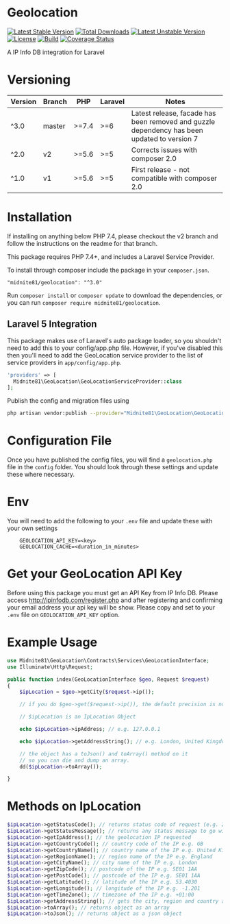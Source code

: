 # Geolocation 
[![Latest Stable Version](https://poser.pugx.org/midnite81/geolocation/version)](https://packagist.org/packages/midnite81/geolocation) [![Total Downloads](https://poser.pugx.org/midnite81/geolocation/downloads)](https://packagist.org/packages/midnite81/geolocation) [![Latest Unstable Version](https://poser.pugx.org/midnite81/geolocation/v/unstable)](https://packagist.org/packages/midnite81/geolocation) [![License](https://poser.pugx.org/midnite81/geolocation/license.svg)](https://packagist.org/packages/midnite81/geolocation) [![Build](https://travis-ci.org/midnite81/geolocation.svg?branch=master)](https://travis-ci.org/midnite81/geolocation) [![Coverage Status](https://coveralls.io/repos/github/midnite81/geolocation/badge.svg?branch=master)](https://coveralls.io/github/midnite81/geolocation?branch=master)

A IP Info DB integration for Laravel

# Versioning

|Version|Branch|PHP|Laravel|Notes|
|---|---|---|---|---|
|^3.0|master|\>=7.4|\>=6|Latest release, facade has been removed and guzzle dependency has been updated to version 7|
|^2.0|v2|\>=5.6|\>=5|Corrects issues with composer 2.0|
|^1.0|v1|\>=5.6|\>=5|First release - not compatible with composer 2.0|

# Installation

If installing on anything below PHP 7.4, please checkout the v2 branch and follow the 
instructions on the readme for that branch.

This package requires PHP 7.4+, and includes a Laravel Service Provider.

To install through composer include the package in your `composer.json`.

    "midnite81/geolocation": "^3.0"


Run `composer install` or `composer update` to download the dependencies, or you can run 
`composer require midnite81/geolocation`.

## Laravel 5 Integration

This package makes use of Laravel's auto package loader, so you shouldn't need to add this
to your config/app.php file. However, if you've disabled this then you'll need to  add the 
GeoLocation service provider to the list of service providers 
in `app/config/app.php`.

```php
'providers' => [
  Midnite81\GeoLocation\GeoLocationServiceProvider::class
];
```    
    
Publish the config and migration files using 
```sh
php artisan vendor:publish --provider="Midnite81\GeoLocation\GeoLocationServiceProvider"
```
    
# Configuration File

Once you have published the config files, you will find a `geolocation.php` file in the 
`config` folder. You should look through these settings and update these where necessary. 

# Env

You will need to add the following to your `.env` file and update these with your own 
settings

```env
    GEOLOCATION_API_KEY=<key>
    GEOLOCATION_CACHE=<duration_in_minutes>
```

# Get your GeoLocation API Key

Before using this package you must get an API Key from IP Info DB. Please access 
http://ipinfodb.com/register.php and after registering and confirming your email address 
your api key will be show. Please copy and set to your `.env` file on 
`GEOLOCATION_API_KEY` option.

# Example Usage

```php
use Midnite81\GeoLocation\Contracts\Services\GeoLocationInterface;
use Illuminate\Http\Request;

public function index(GeoLocationInterface $geo, Request $request) 
{
    $ipLocation = $geo->getCity($request->ip());

    // if you do $geo->get($request->ip()), the default precision is now city

    // $ipLocation is an IpLocation Object

    echo $ipLocation->ipAddress; // e.g. 127.0.0.1

    echo $ipLocation->getAddressString(); // e.g. London, United Kingdom

    // the object has a toJson() and toArray() method on it 
    // so you can die and dump an array.
    dd($ipLocation->toArray()); 

}
```
    
# Methods on IpLocation
```php
$ipLocation->getStatusCode(); // returns status code of request (e.g. 200)
$ipLocation->getStatusMessage(); // returns any status message to go with code
$ipLocation->getIpAddress(); // the geolocation IP requested
$ipLocation->getCountryCode(); // country code of the IP e.g. GB
$ipLocation->getCountryName(); // country name of the IP e.g. United Kingdom
$ipLocation->getRegionName(); // region name of the IP e.g. England
$ipLocation->getCityName(); // city name of the IP e.g. London
$ipLocation->getZipCode(); // postcode of the IP e.g. SE01 1AA
$ipLocation->getPostCode(); // postcode of the IP e.g. SE01 1AA
$ipLocation->getLatitude(); // latitude of the IP e.g. 53.4030
$ipLocation->getLongitude(); // longitude of the IP e.g. -1.201
$ipLocation->getTimeZone(); // timezone of the IP e.g. +01:00
$ipLocation->getAddressString(); // gets the city, region and country as a string
$ipLocation->toArray(); // returns object as an array
$ipLocation->toJson(); // returns object as a json object
```
